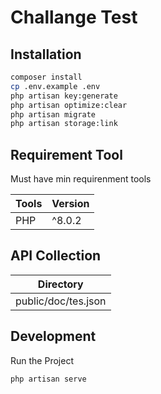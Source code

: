 # Challange Test

## Installation

```sh
composer install
cp .env.example .env
php artisan key:generate
php artisan optimize:clear
php artisan migrate
php artisan storage:link
```

## Requirement Tool

Must have min requirenment tools

| Tools | Version |
| ----- | ------- |
| PHP   | ^8.0.2  |

## API Collection

| Directory           |
| ------------------- |
| public/doc/tes.json |

## Development

Run the Project

```sh
php artisan serve
```
